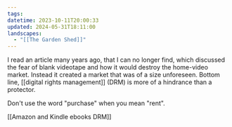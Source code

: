 ```yaml
---
tags: 
datetime: 2023-10-11T20:00:33
updated: 2024-05-31T18:11:00
landscapes:
  - "[[The Garden Shed]]"
---
```

I read an article many years ago, that I can no longer find, which discussed the fear of blank videotape and how it would destroy the home-video market. Instead it created a market that was of a size unforeseen. Bottom line, [[digital rights management]] (DRM) is more of a hindrance than a protector.

Don't use the word "purchase" when you mean "rent".

[[Amazon and Kindle ebooks DRM]]